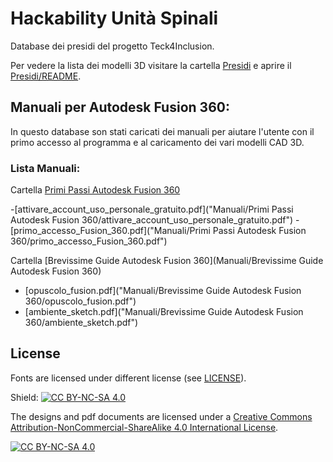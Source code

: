 # Hackability Unità Spinali
Database dei presidi del progetto Teck4Inclusion.

Per vedere la lista dei modelli 3D visitare la cartella [Presidi](Presidi) e aprire il [Presidi/README](Presidi/README.md).

## Manuali per Autodesk Fusion 360:

In questo database son stati caricati dei manuali per aiutare l'utente con il primo accesso al programma e al caricamento dei vari modelli CAD 3D. 

### Lista Manuali:
Cartella [Primi Passi Autodesk Fusion 360]("Manuali/Primi?Passi?Autodesk?Fusion?360")
  
  -[attivare_account_uso_personale_gratuito.pdf]("Manuali/Primi Passi Autodesk Fusion 360/attivare_account_uso_personale_gratuito.pdf")
  -[primo_accesso_Fusion_360.pdf]("Manuali/Primi Passi Autodesk Fusion 360/primo_accesso_Fusion_360.pdf")

Cartella [Brevissime Guide Autodesk Fusion 360](Manuali/Brevissime Guide Autodesk Fusion 360)
  
  - [opuscolo_fusion.pdf]("Manuali/Brevissime Guide Autodesk Fusion 360/opuscolo_fusion.pdf")
  - [ambiente_sketch.pdf]("Manuali/Brevissime Guide Autodesk Fusion 360/ambiente_sketch.pdf")

## License

Fonts are licensed under different license (see [LICENSE](LICENSE.md)).


Shield: [![CC BY-NC-SA 4.0][cc-by-nc-sa-shield]][cc-by-nc-sa]

The designs and pdf documents are licensed under a
[Creative Commons Attribution-NonCommercial-ShareAlike 4.0 International License][cc-by-nc-sa].

[![CC BY-NC-SA 4.0][cc-by-nc-sa-image]][cc-by-nc-sa]

[cc-by-nc-sa]: http://creativecommons.org/licenses/by-nc-sa/4.0/
[cc-by-nc-sa-image]: https://licensebuttons.net/l/by-nc-sa/4.0/88x31.png
[cc-by-nc-sa-shield]: https://img.shields.io/badge/License-CC%20BY--NC--SA%204.0-lightgrey.svg
